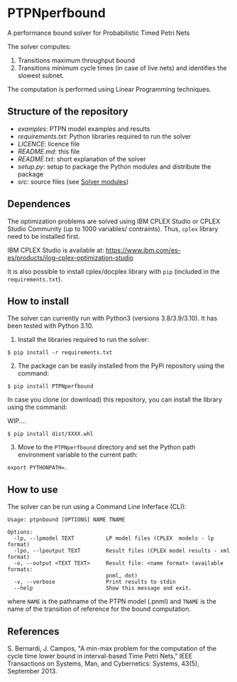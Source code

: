 # PTPNperfbound
A performance bound solver for Probabilistic Timed Petri Nets

The solver computes:
1. Transitions maximum throughput bound 
2. Transitions minimum cycle times (in case of live nets) and identifies the slowest subnet.

The computation is performed using Linear Programming techniques.

## Structure of the repository
- *examples*: PTPN model examples and results
- *requirements.txt*: Python libraries required to run the solver
- *LICENCE*: licence file
- *README.md*: this file
- *README.txt*: short explanation of the solver
- *setup.py*: setup to package the Python modules and distribute the package
- *src*: source files (see [Solver modules](https://github.com/simber72/PTPNperfbound/blob/main/Solver_modules.md))

## Dependences
The optimization problems are solved using IBM CPLEX Studio or CPLEX Studio Community (up to 1000 variables/ contraints). 
Thus, ```cplex``` library need to be installed first.

IBM CPLEX Studio is available at: https://www.ibm.com/es-es/products/ilog-cplex-optimization-studio

It is also possible to install cplex/docplex library with ```pip``` 
(included in the ```requirements.txt```).

## How to install
The solver can currently run with Python3 (versions 3.8/3.9/3.10).
It has been tested with Python 3.10.

1. Install the libraries required to run the solver:

```$ pip install -r requirements.txt``` 

2. The package can be easily installed from the PyPi repository using the command:

```$ pip install PTPNperfbound``` 

In case you clone (or download) this repository, you can install the library using the command:

WIP....

```$ pip install dist/XXXX.whl```


3. Move to the ```PTPNperfbound``` directory and set the Python path environment variable 
to the current path:

```export PYTHONPATH=.```

## How to use
The solver can be run using a Command Line Inferface (CLI):

```ptpnbound --help
Usage: ptpnbound [OPTIONS] NAME TNAME

Options:
  -lp, --lpmodel TEXT          LP model files (CPLEX  models - lp format)
  -lpo, --lpoutput TEXT        Result files (CPLEX model results - xml format)
  -o, --output <TEXT TEXT>     Result file: <name format> (available formats:
                               pnml, dot)
  -v, --verbose                Print results to stdin
  --help                       Show this message and exit.
```
where ```NAME``` is the pathname of the PTPN model (.pnml) and ```TNAME``` is the name of the 
transition of reference for the bound computation. 


## References
S. Bernardi, J. Campos, "A min-max problem for the computation of the cycle time lower bound in interval-based Time Petri Nets," IEEE Transactions on Systems, Man, and Cybernetics: Systems, 43(5), September 2013.
